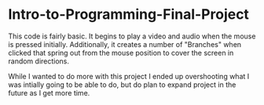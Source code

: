 # Intro-to-Programming-Final-Project

This code is fairly basic. It begins to play a video and audio when the mouse is pressed initially.
Additionally, it creates a number of "Branches" when clicked that spring out from the mouse position to cover the screen in random directions.

While I wanted to do more with this project I ended up overshooting what I was intially going to be able to do,
but do plan to expand project in the future as I get more time.
